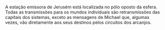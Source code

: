 ﻿A estação emissora de Jerusém está localizada no pólo oposto da esfera. Todas as transmissões para os mundos individuais são retransmissões das capitais dos sistemas, exceto as mensagens de Michael que, algumas vezes, vão diretamente aos seus destinos pelos circuitos dos arcanjos.